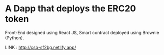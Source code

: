 # A Dapp that deploys the ERC20 token 

Front-End designed using React JS, Smart contract deployed using Brownie (Python). 
</br>


LINK : http://csb-sf2bg.netlify.app/


